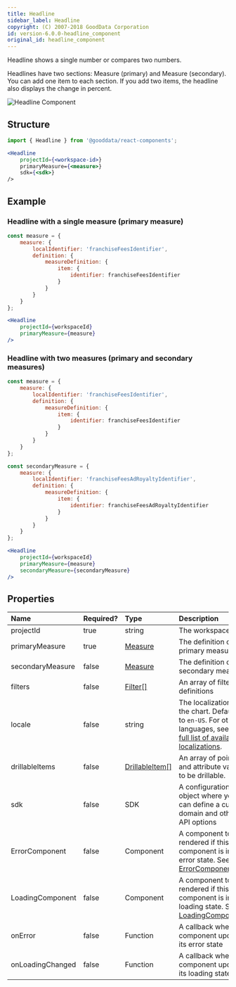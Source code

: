```yaml
---
title: Headline
sidebar_label: Headline
copyright: (C) 2007-2018 GoodData Corporation
id: version-6.0.0-headline_component
original_id: headline_component
---
```


Headline shows a single number or compares two numbers.

Headlines have two sections: Measure (primary) and Measure (secondary). You can add one item to each section. If you add two items, the headline also displays the change in percent.

![Headline Component](assets/headline.png "Headline Component")

## Structure

```jsx
import { Headline } from '@gooddata/react-components';

<Headline
    projectId={<workspace-id>}
    primaryMeasure={<measure>}
    sdk={<sdk>}
/>
```

## Example

### Headline with a single measure (primary measure)

```jsx
const measure = {
    measure: {
        localIdentifier: 'franchiseFeesIdentifier',
        definition: {
            measureDefinition: {
                item: {
                    identifier: franchiseFeesIdentifier
                }
            }
        }
    }
};

<Headline
    projectId={workspaceId}
    primaryMeasure={measure}
/>
```

### Headline with two measures (primary and secondary measures)

```jsx
const measure = {
    measure: {
        localIdentifier: 'franchiseFeesIdentifier',
        definition: {
            measureDefinition: {
                item: {
                    identifier: franchiseFeesIdentifier
                }
            }
        }
    }
};

const secondaryMeasure = {
    measure: {
        localIdentifier: 'franchiseFeesAdRoyaltyIdentifier',
        definition: {
            measureDefinition: {
                item: {
                    identifier: franchiseFeesAdRoyaltyIdentifier
                }
            }
        }
    }
};

<Headline
    projectId={workspaceId}
    primaryMeasure={measure}
    secondaryMeasure={secondaryMeasure}
/>
```

## Properties

| Name | Required? | Type | Description |
| :--- | :--- | :--- | :--- |
| projectId | true | string | The workspace ID |
| primaryMeasure | true | [Measure](50_custom__execution.md#measure) | The definition of the primary measure |
| secondaryMeasure | false | [Measure](50_custom__execution.md#measure) | The definition of the secondary measure |
| filters | false | [Filter[]](30_tips__filter_visual_components.md) | An array of filter definitions |
| locale | false | string | The localization of the chart. Defaults to `en-US`. For other languages, see the [full list of available localizations](https://github.com/gooddata/gooddata-react-components/tree/master/src/translations). |
| drillableItems | false | [DrillableItem[]](15_props__drillable_item.md) | An array of points and attribute values to be drillable. |
| sdk | false | SDK | A configuration object where you can define a custom domain and other API options |
| ErrorComponent | false | Component | A component to be rendered if this component is in error state. See [ErrorComponent](15_props__error_component.md).|
| LoadingComponent | false | Component | A component to be rendered if this component is in loading state. See [LoadingComponent](15_props__loading_component.md).|
| onError | false | Function | A callback when component updates its error state |
| onLoadingChanged | false | Function | A callback when component updates its loading state |

<!-- These internals are intentionally undocumented
| afterRender | false | Function | A callback after component is rendered |
| dataSource | false | DataSource class | A class that is used to resolve AFM |
| environment | false | string | An Internal property that changes behaviour in Analytical Designer and KPI Dashboards |
| height | false | number | Height of the component in pixels |
| pushData | false | Function | A callback after AFM is resolved |
-->
